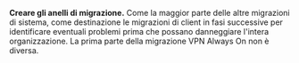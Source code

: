 **Creare gli anelli di migrazione.** Come la maggior parte delle altre migrazioni di sistema, come destinazione le migrazioni di client in fasi successive per identificare eventuali problemi prima che possano danneggiare l'intera organizzazione. La prima parte della migrazione VPN Always On non è diversa.